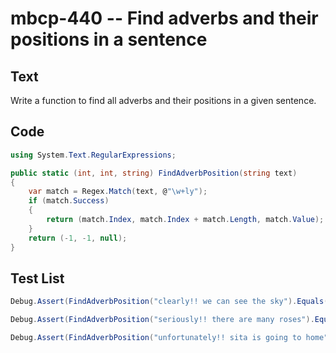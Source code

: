 # mbcp-440 -- Find adverbs and their positions in a sentence

## Text

Write a function to find all adverbs and their positions in a given sentence.

## Code

```csharp
using System.Text.RegularExpressions;

public static (int, int, string) FindAdverbPosition(string text)
{
    var match = Regex.Match(text, @"\w+ly");
    if (match.Success)
    {
        return (match.Index, match.Index + match.Length, match.Value);
    }
    return (-1, -1, null);
}
```

## Test List

```csharp
Debug.Assert(FindAdverbPosition("clearly!! we can see the sky").Equals((0, 7, 'clearly')));
```

```csharp
Debug.Assert(FindAdverbPosition("seriously!! there are many roses").Equals((0, 9, 'seriously')));
```

```csharp
Debug.Assert(FindAdverbPosition("unfortunately!! sita is going to home").Equals((0, 13, 'unfortunately')));
```
